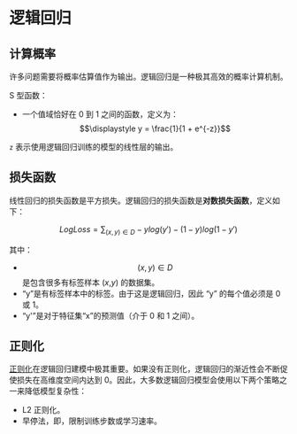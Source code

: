 # 逻辑回归

## 计算概率

许多问题需要将概率估算值作为输出。逻辑回归是一种极其高效的概率计算机制。

S 型函数：

- 一个值域恰好在 0 到 1 之间的函数，定义为：$$\displaystyle y = \frac{1}{1 + e^{-z}}$$

`z` 表示使用逻辑回归训练的模型的线性层的输出。

## 损失函数

线性回归的损失函数是平方损失。逻辑回归的损失函数是**对数损失函数**，定义如下：

$$\displaystyle Log Loss = \sum_{(x,y)\in D} -ylog(y') - (1 - y)log(1 - y')​$$

其中：

- $$(x, y) \in D$$ 是包含很多有标签样本 (*x*,*y*) 的数据集。
- “y”是有标签样本中的标签。由于这是逻辑回归，因此 “y” 的每个值必须是 0 或 1。
- “y'”是对于特征集“x”的预测值（介于 0 和 1 之间）。

## 正则化

[正则化](https://developers.google.cn/machine-learning/crash-course/regularization-for-simplicity/video-lecture)在逻辑回归建模中极其重要。如果没有正则化，逻辑回归的渐近性会不断促使损失在高维度空间内达到 0。因此，大多数逻辑回归模型会使用以下两个策略之一来降低模型复杂性：

- L2 正则化。
- 早停法，即，限制训练步数或学习速率。